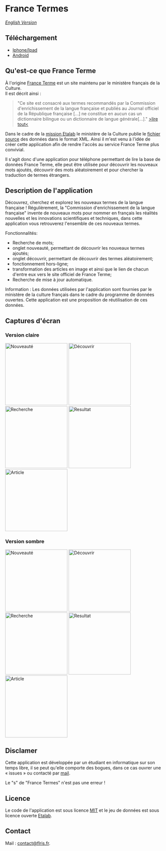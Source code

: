 # France Termes

*[English Version](./README_EN.md)*

## Téléchargement

- [Iphone/Ipad](https://apps.apple.com/app/id1635325942)
- [Android](https://play.google.com/store/apps/details?id=fr.flris.france_termes)

## Qu'est-ce que France Terme

À l'origine [France Terme](http://www.culture.fr/franceterme/) est un site maintenu par le ministère français de la Culture. \
Il est décrit ainsi :

>"Ce site est consacré aux termes recommandés par la Commission d'enrichissement de la langue française et publiés au Journal officiel de la République française [...] ne constitue en aucun cas un dictionnaire bilingue ou un dictionnaire de langue générale[...]."
[>lire tout<](http://www.culture.fr/Ressources/FranceTerme/Qui-sommes-nous)

Dans le cadre de la [mission Etalab](https://www.etalab.gouv.fr/qui-sommes-nous/) le ministère de la Culture publie le [fichier source](https://data.culture.gouv.fr/explore/dataset/base-franceterme-termes-scientifiques-et-techniques/information/) des données dans le format XML. Ainsi il m'est venu à l'idée de créer cette application afin de rendre l'accès au service France Terme plus convivial.

Il s'agit donc d'une application pour téléphone permettant de lire la base de données France Terme, elle peut être utilisée pour découvrir les nouveaux mots ajoutés, découvrir des mots aléatoirement et pour chercher la traduction de termes étrangers.

## Description de l'application

Découvrez, cherchez et explorez les nouveaux termes de la langue française !
Régulièrement, la "Commission d'enrichissement de la langue française" invente de nouveaux mots pour nommer en français les réalités nouvelles et les innovations scientifiques et techniques, dans cette application vous retrouverez l'ensemble de ces nouveaux termes.

Fonctionnalités:

- Recherche de mots;
- onglet nouveauté, permettant de découvrir les nouveaux termes ajoutés;
- onglet découvrir, permettant de découvrir des termes aléatoirement;
- fonctionnement hors-ligne;
- transformation des articles en image et ainsi que le lien de chacun d'entre eux vers le site officiel de France Terme;
- Recherche de mise à jour automatique.

Information :
Les données utilisées par l'application sont fournies par le ministère de la culture français dans le cadre du programme de données ouvertes. Cette application est une proposition de réutilisation de ces données.

## Captures d'écran

### Version claire

<img src="./readme_assets/fr_assets/w_news.png" alt="Nouveauté" width="200">
<img src="./readme_assets/fr_assets/w_discover.png" alt="Découvrir" width="200">
<img src="./readme_assets/fr_assets/w_search.png" alt="Recherche" width="200">
<img src="./readme_assets/fr_assets/w_result.png" alt="Resultat" width="200">
<img src="./readme_assets/fr_assets/w_article.png" alt="Article" width="200">

### Version sombre

<img src="./readme_assets/fr_assets/b_news.png" alt="Nouveauté" width="200">
<img src="./readme_assets/fr_assets/b_discover.png" alt="Découvrir" width="200">
<img src="./readme_assets/fr_assets/b_search.png" alt="Recherche" width="200">
<img src="./readme_assets/fr_assets/b_result.png" alt="Resultat" width="200">
<img src="./readme_assets/fr_assets/b_article.png" alt="Article" width="200">

## Disclamer

Cette application est développée par un étudiant en informatique sur son temps libre, il se peut qu'elle comporte des bogues, dans ce cas ouvrer une « issues » ou contacté par [mail](#contact).

Le "s" de "France Termes" n'est pas une erreur !

## Licence

Le code de l'application est sous licence [MIT](./LICENSE) et le jeu de données est sous licence ouverte [Etalab](https://www.etalab.gouv.fr/wp-content/uploads/2017/04/ETALAB-Licence-Ouverte-v2.0.pdf).

## Contact

Mail :
<a href="mailto: contact@flris.fr">contact@flris.fr</a>.
